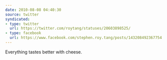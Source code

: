 ```yaml
---
date: 2010-08-08 04:40:30
source: twitter
syndicated:
- type: twitter
  url: https://twitter.com/roytang/statuses/20603898525/
- type: facebook
  url: https://www.facebook.com/stephen.roy.tang/posts/143208492367754
---
```


Everything tastes better with cheese.